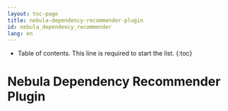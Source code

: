 ```yaml
---
layout: toc-page
title: nebula-dependency-recommender-plugin
id: nebula_dependency_recommender
lang: en
---
```


* Table of contents. This line is required to start the list.
{:toc}

# Nebula Dependency Recommender Plugin
